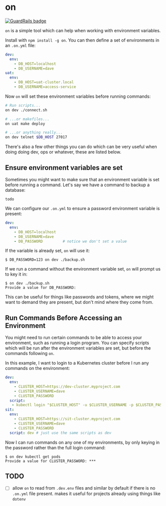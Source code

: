 # on

[![GuardRails badge](https://badges.production.guardrails.io/dwmkerr/on.svg)](https://www.guardrails.io)

`on` is a simple tool which can help when working with environment variables.

Install with `npm install -g on`. You can then define a set of environments in an `.on.yml` file:

```yml
dev:
  env:
    - DB_HOST=localhost
    - DB_USERNAME=dave
uat:
  env:
    - DB_HOST=uat-cluster.local
    - DB_USERNAME=access-service
```

Now `on` will set these environment variables before running commands:

```bash
# Run scripts...
on dev ./connect.sh

# ...or makefiles...
on uat make deploy

# ...or anything really...
on dev telnet $DB_HOST 27017
```

There's also a few other things you can do which can be very useful when doing doing dev, ops or whatever, these are listed below. 

## Ensure environment variables are set

Sometimes you might want to make sure that an environment variable is set before running a command. Let's say we have a command to backup a database:

```
todo
```

We can configure our `.on.yml` to ensure a password environment variable is present:

```yml
dev:
  env:
    - DB_HOST=localhost
    - DB_USERNAME=dave
    - DB_PASSWORD         # notice we don't set a value
```

If the variable is already set, `on` will use it:

```
$ DB_PASSWORD=123 on dev ./backup.sh
```

If we run a command without the environment variable set, `on` will prompt us to key it in:

```
$ on dev ./backup.sh
Provide a value for DB_PASSWORD: 
```

This can be useful for things like passwords and tokens, where we might want to demand they are present, but don't mind where they come from.

## Run Commands Before Accessing an Environment

You might need to run certain commands to be able to access your environment, such as running a login program. You can specify scripts which will be run after the environment variables are set, but before the commands following `on`.

In this example, I want to login to a Kubernetes cluster before I run any commands on the environment:

```yml
dev:
  env:
    - CLUSTER_HOST=https://dev-cluster.myproject.com
    - CLUSTER_USERNAME=dave
    - CLUSTER_PASSWORD
  script:
   - kubectl login "$CLUSTER_HOST" -u $CLUSTER_USERNAME -p $CLUSTER_PASSWORD
sit:
  env:
    - CLUSTER_HOST=https://sit-cluster.myproject.com
    - CLUSTER_USERNAME=dave
    - CLUSTER_PASSWORD
  script: dev # just use the same scripts as dev
```

Now I can run commands on any one of my environments, by only keying in the password rather than the full login command:

```
$ on dev kubectl get pods
Provide a value for CLUSTER_PASSWORD: ***
```

## TODO

 - [ ] allow `on` to read from `.dev.env` files and similar by default if there is no `.on.yml` file present. makes it useful for projects already using things like `dotenv`

